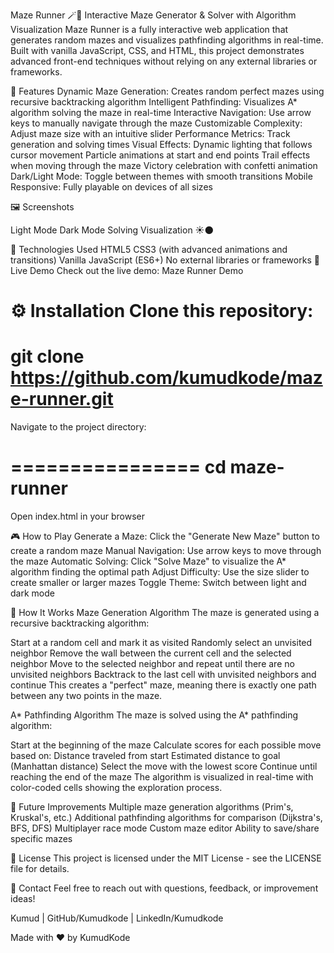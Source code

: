 Maze Runner
🪄🔮
Interactive Maze Generator & Solver with Algorithm Visualization
Maze Runner is a fully interactive web application that generates random mazes and visualizes pathfinding algorithms in real-time. Built with vanilla JavaScript, CSS, and HTML, this project demonstrates advanced front-end techniques without relying on any external libraries or frameworks.

🌟 Features
Dynamic Maze Generation: Creates random perfect mazes using recursive backtracking algorithm
Intelligent Pathfinding: Visualizes A* algorithm solving the maze in real-time
Interactive Navigation: Use arrow keys to manually navigate through the maze
Customizable Complexity: Adjust maze size with an intuitive slider
Performance Metrics: Track generation and solving times
Visual Effects:
Dynamic lighting that follows cursor movement
Particle animations at start and end points
Trail effects when moving through the maze
Victory celebration with confetti animation
Dark/Light Mode: Toggle between themes with smooth transitions
Mobile Responsive: Fully playable on devices of all sizes


🖼️ Screenshots


Light Mode	Dark Mode	Solving Visualization
☀️🌑

🔧 Technologies Used
HTML5
CSS3 (with advanced animations and transitions)
Vanilla JavaScript (ES6+)
No external libraries or frameworks
🚀 Live Demo
Check out the live demo: Maze Runner Demo

⚙️ Installation
Clone this repository:
=========================================================
git clone https://github.com/kumudkode/maze-runner.git
=========================================================

Navigate to the project directory:

================
cd maze-runner
================

Open index.html in your browser 

🎮 How to Play
Generate a Maze: Click the "Generate New Maze" button to create a random maze
Manual Navigation: Use arrow keys to move through the maze
Automatic Solving: Click "Solve Maze" to visualize the A* algorithm finding the optimal path
Adjust Difficulty: Use the size slider to create smaller or larger mazes
Toggle Theme: Switch between light and dark mode

🧠 How It Works
Maze Generation Algorithm
The maze is generated using a recursive backtracking algorithm:

Start at a random cell and mark it as visited
Randomly select an unvisited neighbor
Remove the wall between the current cell and the selected neighbor
Move to the selected neighbor and repeat until there are no unvisited neighbors
Backtrack to the last cell with unvisited neighbors and continue
This creates a "perfect" maze, meaning there is exactly one path between any two points in the maze.

A* Pathfinding Algorithm
The maze is solved using the A* pathfinding algorithm:

Start at the beginning of the maze
Calculate scores for each possible move based on:
Distance traveled from start
Estimated distance to goal (Manhattan distance)
Select the move with the lowest score
Continue until reaching the end of the maze
The algorithm is visualized in real-time with color-coded cells showing the exploration process.

🚧 Future Improvements
Multiple maze generation algorithms (Prim's, Kruskal's, etc.)
Additional pathfinding algorithms for comparison (Dijkstra's, BFS, DFS)
Multiplayer race mode
Custom maze editor
Ability to save/share specific mazes

📝 License
This project is licensed under the MIT License - see the LICENSE file for details.

📧 Contact
Feel free to reach out with questions, feedback, or improvement ideas!

Kumud | GitHub/Kumudkode | LinkedIn/Kumudkode

Made with ❤️ by KumudKode
